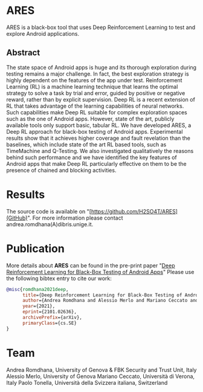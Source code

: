 
# ARES

ARES is a black-box tool that uses Deep Reinforcement Learning to test and explore Android applications.

## Abstract

The state space of Android apps is huge and its thorough exploration during testing remains a major challenge. In fact, the best exploration strategy is highly dependent on the features of the app under test. Reinforcement Learning (RL) is a machine learning technique that learns the optimal strategy to solve a task by trial and error, guided by positive or negative reward, rather than by explicit supervision. Deep RL is a recent extension of RL that takes advantage of the learning capabilities of neural networks. Such capabilities make Deep RL suitable for complex exploration spaces such as the one of Android apps. However, state of the art, publicly available tools only support basic, tabular RL. We have developed ARES, a Deep RL approach for black-box testing of Android apps. Experimental results show that it achieves higher coverage and fault revelation than the baselines, which include state of the art RL based tools, such as TimeMachine and Q-Testing. We also investigated qualitatively the reasons behind such performance and we have identified the key features of Android apps that make Deep RL particularly effective on them to be the presence of chained and blocking activities.

# Results

The source code is available on "[https://github.com/H2SO4T/ARES](GitHub)".
For more information please contact andrea.romdhana(A)dibris.unige.it.

# Publication

More details about **ARES** can be found in the pre-print paper "[Deep Reinforcement Learning for Black-Box Testing of Android Apps](https://arxiv.org/abs/2101.02636)"
Please use the following bibtex entry to cite our work:
```BibTex
@misc{romdhana2021deep,
      title={Deep Reinforcement Learning for Black-Box Testing of Android Apps}, 
      author={Andrea Romdhana and Alessio Merlo and Mariano Ceccato and Paolo Tonella},
      year={2021},
      eprint={2101.02636},
      archivePrefix={arXiv},
      primaryClass={cs.SE}
}
```

# Team

Andrea Romdhana, University of Genova & FBK Security and Trust Unit, Italy
Alessio Merlo, University of Genova
Mariano Ceccato, Università di Verona, Italy
Paolo Tonella, Università della Svizzera italiana, Switzerland